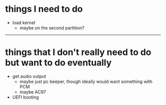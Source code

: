 # things I need to do
 - load kernel
	- maybe on the second partition?

<hr>

# things that I don't really need to do but want to do eventually
 - get audio output
	- maybe just pc beeper, though ideally would want something with PCM
	- maybe AC97
 - UEFI booting

